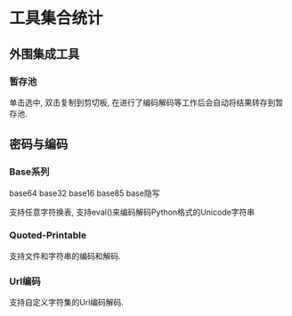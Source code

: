 # 工具集合统计

## 外围集成工具

### 暂存池

单击选中, 双击复制到剪切板, 在进行了编码解码等工作后会自动将结果转存到暂存池.

## 密码与编码

### Base系列

base64 base32 base16 base85 base隐写

支持任意字符换表, 支持eval()来编码解码Python格式的Unicode字符串

### Quoted-Printable

支持文件和字符串的编码和解码.

### Url编码

支持自定义字符集的Url编码解码.
